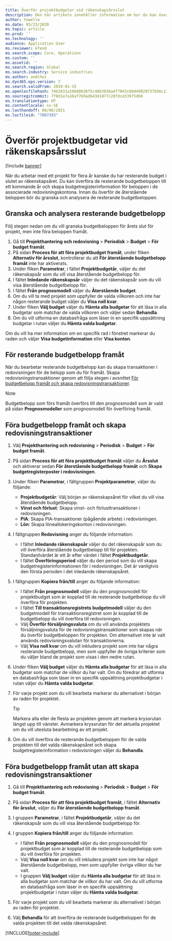 ```yaml
---
title: Överför projektbudgetar vid räkenskapsårsslut
description: Den här artikeln innehåller information om hur du kan överföra resterande budgetbelopp till framtida år och skapa budgetregisterinformation.
author: Yowelle
ms.date: 03/23/2020
ms.topic: article
ms.prod: ''
ms.technology: ''
audience: Application User
ms.reviewer: kfend
ms.search.scope: Core, Operations
ms.custom: ''
ms.assetid: ''
ms.search.region: Global
ms.search.industry: Service industries
ms.author: andchoi
ms.dyn365.ops.version: 7
ms.search.validFrom: 2019-01-15
ms.openlocfilehash: 74b2831a19688636f5c4863036adf7043c80d49829737b56c131abb6998d6cb3
ms.sourcegitcommit: 7f8d1e7a16af769adb43d1877c28fdce53975db8
ms.translationtype: HT
ms.contentlocale: sv-SE
ms.lasthandoff: 08/06/2021
ms.locfileid: "7007393"
---
```

# <a name="transfer-project-budgets-at-fiscal-year-end"></a>Överför projektbudgetar vid räkenskapsårsslut

[!include [banner](../includes/banner.md)]

När du arbetar med ett projekt för flera år kanske du har resterande budget i slutet av räkenskapsåret. Du kan överföra de resterande budgetbeloppen till ett kommande år och skapa budgetregisterinformation för beloppen i de associerade redovisningskontona. Innan du överför de återstående beloppen bör du granska och analysera de resterande budgetbeloppen.

## <a name="review-and-analyze-remaining-budget-amounts"></a>Granska och analysera resterande budgetbelopp

Följ stegen nedan om du vill granska budgetbeloppen för årets slut för projekt, men inte föra beloppen framåt.

1. Gå till **Projekthantering och redovisning** > **Periodisk** > **Budget** > **För budget framåt**. 
2. På sidan **Process för att föra projektbudget framåt**, under fliken **Alternativ för årsslut**, kontrollerar du att **För återstående budgetbelopp framåt** inte har aktiverats.
3. Under fliken **Parametrar**, i fältet **Projektbudgetår**, väljer du det räkenskapsår som du vill visa återstående budgetbelopp för. 
4. I fältet **Inledande räkenskapsår** väljer du det räkenskapsår som du vill visa återstående budgetbelopp för. 
5. I fältet **Från prognosmodell** väljer du **Återstående budget**. 
6. Om du vill ta med projekt som uppfyller de valda villkoren och inte har någon resterande budget väljer du **Visa noll kvar**.  
7. Under fliken **Välj budget** väljer du **Hämta alla budgetar** för att läsa in alla budgetar som matchar de valda villkoren och väljer sedan **Behandla**. 
8. Om du vill utforma en databasfråga som läser in en specifik uppsättning budgetar i rutan väljer du **Hämta valda budgetar**.

Om du vill ha mer information om en specifik rad i fönstret markerar du raden och väljer **Visa budgetinformation** eller **Visa konton**.

## <a name="carry-forward-remaining-budget-amounts"></a>För resterande budgetbelopp framåt 

När du bearbetar resterande budgetbelopp kan du skapa transaktioner i redovisningen för de belopp som du för framåt. Skapa redovisningstransaktioner genom att följa stegen i avsnittet [För budgetbelopp framåt och skapa redovisningstransaktioner](#carry-forward). 

> [!NOTE]
> Budgetbelopp som förs framåt överförs till den prognosmodell som är vald på sidan **Prognosmodeller** som prognosmodell för överföring framåt.  

## <a name="carry-forward-budget-amounts-and-create-general-ledger-transactions"></a><a name="carry-forward"></a>Föra budgetbelopp framåt och skapa redovisningstransaktioner

1.  Välj **Projekthantering och redovisning** > **Periodisk** > **Budget** > **För budget framåt**. 
2. På sidan **Process för att föra projektbudget framåt** väljer du **Årsslut** och aktiverar sedan **För återstående budgetbelopp framåt** och **Skapa budgetregisterposter i redovisningen**. 
3. Under fliken **Parametrar**, i fältgruppen **Projektparametrar**, väljer du följande:

   - **Projektbudgetår**: Välj början av räkenskapsåret för vilket du vill visa återstående budgetbelopp. 
   - **Vinst och förlust**: Skapa vinst- och förlusttransaktioner i redovisningen. 
   -  **PIA**: Skapa PIA-transaktioner (pågående arbete) i redovisningen.
   -  **Lön**: Skapa löneallokeringskonton i redovisningen. 

5. I fältgruppen **Redovisning** anger du följande information: 

   - I fältet **Inledande räkenskapsår** väljer du det räkenskapsår som du vill överföra återstående budgetbelopp till för projekten. Standardvärdet är ett år efter värdet i fältet **Projektbudgetår**.
   -  I fältet **Överföringsperiod** väljer du den period som du vill skapa budgetregisterinformationen för i redovisningen. Det är vanligtvis den första perioden i det inledande räkenskapsåret.

6. I fältgruppen **Kopiera från/till** anger du följande information:

   - I fältet **Från prognosmodell** väljer du den prognosmodell för projektbudget som är kopplad till de resterande budgetbelopp du vill överföra för projekten. 
   - I fältet **Till transaktionsregistrets budgetmodell** väljer du den budgetmodell för transaktionsregistret som är kopplad till de budgetbelopp du vill överföra till redovisningen. 
   -  Välj **Överför försäljningsvaluta** om du vill använda projektets försäljningsvaluta för de redovisningstransaktioner som skapas när du överför budgetbeloppen för projekten. Om alternativet inte är valt används redovisningsvalutan för transaktionerna. 
   -  Välj **Visa noll kvar** om du vill inkludera projekt som inte har några resterande budgetbelopp, men som uppfyller de övriga kriterier som du väljer bland de projekt som visas i den nedre rutan.

7. Under fliken **Välj budget** väljer du **Hämta alla budgetar** för att läsa in alla budgetar som matchar de villkor du har valt. Om du föredrar att utforma en databasfråga som läser in en specifik uppsättning projektbudgetar i rutan väljer du **Hämta valda budgetar**.
8. För varje projekt som du vill bearbeta markerar du alternativet i början av raden för projektet.

    > [!TIP]
    > Markera alla eller de flesta av projekten genom att markera kryssrutan längst upp till vänster. Avmarkera kryssrutan för det aktuella projektet om du vill utesluta bearbetning av ett projekt.

9. Om du vill överföra de resterande budgetbeloppen för de valda projekten till det valda räkenskapsåret och skapa budgetregisterinformation i redovisningen väljer du **Behandla**.

## <a name="carry-forward-budget-amounts-without-creating-general-ledger-transactions"></a>Föra budgetbelopp framåt utan att skapa redovisningstransaktioner

1. Gå till **Projekthantering och redovisning** > **Periodisk** > **Budget** > **För budget framåt**.
2. På sidan **Process för att föra projektbudget framåt**, i fältet **Alternativ för årsslut**, väljer du **För återstående budgetbelopp framåt**.
3. I gruppen **Parametrar**, i fältet **Projektbudgetår**, väljer du det räkenskapsår som du vill visa återstående budgetbelopp för.
4. I gruppen **Kopiera från/till** anger du följande information:

   - I fältet **Från prognosmodell** väljer du den prognosmodell för projektbudget som är kopplad till de resterande budgetbelopp som du vill överföra för projekten. 
   - Välj **Visa noll kvar** om du vill inkludera projekt som inte har något återstående budgetbelopp, men som uppfyller övriga villkor du har valt.
   - I gruppen **Välj budget** väljer du **Hämta alla budgetar** för att läsa in alla budgetar som matchar de villkor du har valt. Om du vill utforma en databasfråga som läser in en specifik uppsättning projektbudgetar i rutan väljer du **Hämta valda budgetar**.

5. För varje projekt som du vill bearbeta markerar du alternativet i början av raden för projektet. 
6. Välj **Behandla** för att överföra de resterande budgetbeloppen för de valda projekten till det valda räkenskapsåret.



[!INCLUDE[footer-include](../includes/footer-banner.md)]